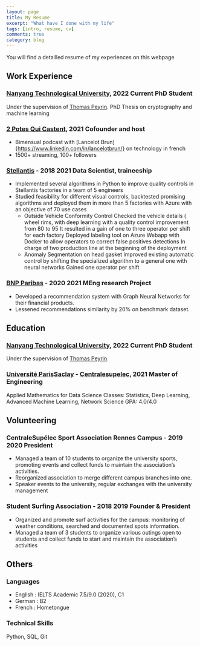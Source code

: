 ```yaml
---
layout: page
title: My Resume
excerpt: "What have I done with my life"
tags: [intro, resume, cv]
comments: true
category: blog
---
```


You will find a detailled resume of my experiences on this webpage

## Work Experience

### [Nanyang Technological University](https://en.wikipedia.org/wiki/Nanyang_Technological_University), 2022 Current PhD Student
Under the supervision of [Thomas Peyrin](https://thomaspeyrin.github.io/web/).
PhD Thesis on cryptography and machine learning

### [2 Potes Qui Castent](https://2potesquicastent.com/), 2021 Cofounder and host
* Bimensual podcast with [Lancelot Brun]{https://www.linkedin.com/in/lancelotbrun/} on technology in french 
* 1500+ streaming, 100+ followers

### [Stellantis](https://en.wikipedia.org/wiki/Stellantis) - 2018 2021 Data Scientist, traineeship
* Implemented several algorithms in Python to improve quality controls in
Stellantis factories in a team of 5 engineers
* Studied feasibility for different visual controls, backtested promising
algorithms and deployed them in more than 5 factories with Azure with an
objective of 70 use cases
    * Outside Vehicle Conformity Control Checked the vehicle details (
wheel rims, with deep learning with a quality control improvement
from 80 to 95 It resulted in a gain of one to three operator per
shift for each factory Deployed labeling tool on Azure Webapp with
Docker to allow operators to correct false positives detections In
charge of two production line at the beginning of the deployment
    * Anomaly Segmentation on head gasket Improved existing automatic
control by shifting the specialized algorithm to a general one with
neural networks Gained one operator per shift

### [BNP Paribas](https://en.wikipedia.org/wiki/BNP_Paribas) - 2020 2021 MEng research Project
* Developed a recommendation system with Graph Neural Networks for their
financial products.
* Lessened recommendations similarity by 20% on benchmark dataset.

## Education

### [Nanyang Technological University](https://en.wikipedia.org/wiki/Nanyang_Technological_University), 2022 Current PhD Student
Under the supervision of [Thomas Peyrin](https://thomaspeyrin.github.io/web/).

### [Université ParisSaclay](https://en.wikipedia.org/wiki/Paris-Saclay_University) - [Centralesupelec](https://en.wikipedia.org/wiki/CentraleSup%C3%A9lec), 2021 Master of Engineering
Applied Mathematics for Data Science
Classes: Statistics, Deep Learning, Advanced Machine Learning, Network Science
GPA: 4.0/4.0

## Volunteering

### CentraleSupélec Sport Association Rennes Campus - 2019 2020 President
* Managed a team of 10 students to organize the university sports, promoting
events and collect funds to maintain the association’s activities.
* Reorganized association to merge different campus branches into one.
* Speaker events to the university, regular exchanges with the university
management

### Student Surfing Association - 2018 2019 Founder & President
* Organized and promote surf activities for the campus: monitoring
of weather conditions, searched and documented spots
information.
* Managed a team of 3 students to organize various outings open
to students and collect funds to start and maintain the
association’s activities

## Others

### Languages
* English : IELTS Academic 7.5/9.0 (2020), C1
* German : B2
* French : Hometongue

### Technical Skills
Python, SQL, Git



